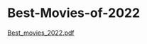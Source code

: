 # Best-Movies-of-2022

[Best_movies_2022.pdf](https://github.com/OkeraM/Best-Movies-of-2022/files/10262301/Best_movies_2022.pdf)
